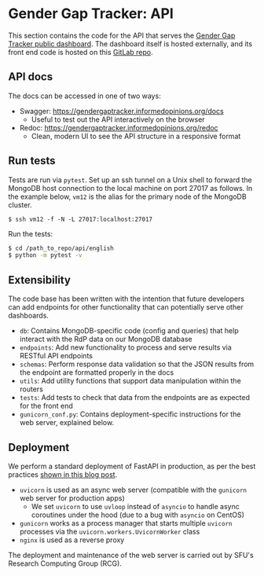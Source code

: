 # Gender Gap Tracker: API

This section contains the code for the API that serves the [Gender Gap Tracker public dashboard](https://gendergaptracker.informedopinions.org/). The dashboard itself is hosted externally, and its front end code is hosted on this [GitLab repo](https://gitlab.com/client-transfer-group/gender-gap-tracker).

## API docs

The docs can be accessed in one of two ways:

* Swagger: https://gendergaptracker.informedopinions.org/docs
  * Useful to test out the API interactively on the browser
* Redoc: https://gendergaptracker.informedopinions.org/redoc
  * Clean, modern UI to see the API structure in a responsive format


## Run tests

Tests are run via `pytest`. Set up an ssh tunnel on a Unix shell to forward the MongoDB host connection to the local machine on port 27017 as follows. In the example below, `vm12` is the alias for the primary node of the MongoDB cluster.

```
$ ssh vm12 -f -N -L 27017:localhost:27017
```
Run the tests:

```sh
$ cd /path_to_repo/api/english
$ python -m pytest -v
```

## Extensibility

The code base has been written with the intention that future developers can add endpoints for other functionality that can potentially serve other dashboards.

* `db`: Contains MongoDB-specific code (config and queries) that help interact with the RdP data on our MongoDB database
* `endpoints`: Add new functionality to process and serve results via RESTful API endpoints
* `schemas`: Perform response data validation so that the JSON results from the endpoint are formatted properly in the docs
* `utils`: Add utility functions that support data manipulation within the routers
* `tests`: Add tests to check that data from the endpoints are as expected for the front end
* `gunicorn_conf.py`: Contains deployment-specific instructions for the web server, explained below.

## Deployment

We perform a standard deployment of FastAPI in production, as per the best practices [shown in this blog post](https://www.vultr.com/docs/how-to-deploy-fastapi-applications-with-gunicorn-and-nginx-on-ubuntu-20-04/).

* `uvicorn` is used as an async web server (compatible with the `gunicorn` web server for production apps)
  * We set `uvicorn` to use `uvloop` instead of `asyncio` to handle async coroutines under the hood (due to a bug with `asyncio` on CentOS)
* `gunicorn` works as a process manager that starts multiple `uvicorn` processes via the `uvicorn.workers.UvicornWorker` class
* `nginx` is used as a reverse proxy

The deployment and maintenance of the web server is carried out by SFU's Research Computing Group (RCG).



